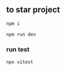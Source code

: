 ## to star project

```bash
npm i
```

```bash
npm run dev
```

### run test

```bash
npx vitest
```

